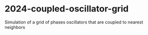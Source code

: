 # 2024-coupled-oscillator-grid
Simulation of a grid of phases oscillators that are coupled to nearest neighbors
